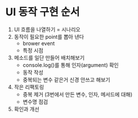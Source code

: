 # UI 동작 구현 순서

1. UI 흐름을 나열하기 = 시나리오
2. 동작이 필요한 point를 뽑아 낸다
   - brower event
   - 특정 시점
3. 메소드를 일단 만들어 배치해보기
   - console.log()를 통해 인자(argument) 확인
   - 동작 작성
   - 중복되는 변수 같은거 신경 안쓰고 해보기
4. 작은 리팩토링
   - 중복 제거 (3번에서 만든 변수, 인자, 메서드에 대해)
   - 변수명 점검
5. 확인과 개선

